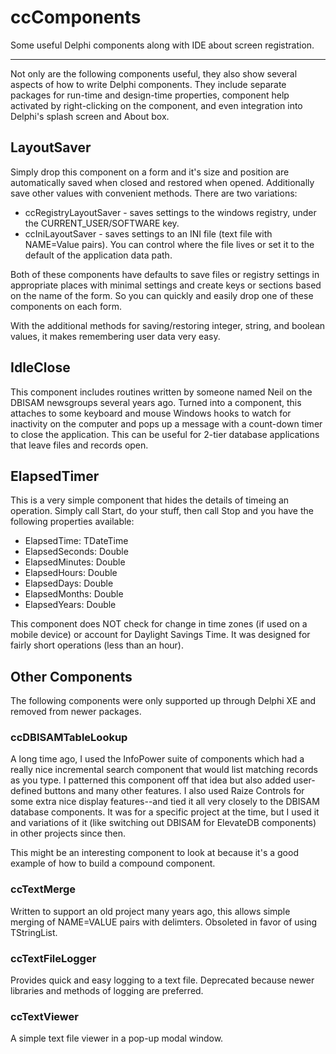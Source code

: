 # ccComponents


Some useful Delphi components along with IDE about screen registration.

----------

Not only are the following components useful, they also show several aspects of how to write Delphi components. They include separate packages for run-time and design-time properties, component help activated by right-clicking on the component, and even integration into Delphi's splash screen and About box. 

## LayoutSaver

Simply drop this component on a form and it's size and position are automatically saved when closed and restored when opened. Additionally save other values with convenient methods. There are two variations:

* ccRegistryLayoutSaver - saves settings to the windows registry, under the CURRENT_USER/SOFTWARE key.
* ccIniLayoutSaver - saves settings to an INI file (text file with NAME=Value pairs). You can control where the file lives or set it to the default of the application data path.

Both of these components have defaults to save files or registry settings in appropriate places with minimal settings and create keys or sections based on the name of the form. So you can quickly and easily drop one of these components on each form.

With the additional methods for saving/restoring integer, string, and boolean values, it makes remembering user data very easy.

## IdleClose

This component includes routines written by someone named Neil on the DBISAM newsgroups several years ago. Turned into a component, this attaches to some keyboard and mouse Windows hooks to watch for inactivity on the computer and pops up a message with a count-down timer to close the application.  This can be useful for 2-tier database applications that leave files and records open.

## ElapsedTimer

This is a very simple component that hides the details of timeing an operation.  Simply call Start, do your stuff, then call Stop and you have the following properties available:

* ElapsedTime: TDateTime
* ElapsedSeconds: Double
* ElapsedMinutes: Double
* ElapsedHours: Double
* ElapsedDays: Double
* ElapsedMonths: Double
* ElapsedYears: Double

This component does NOT check for change in time zones (if used on a mobile device) or account for Daylight Savings Time. It was designed for fairly short operations (less than an hour). 

## Other Components

The following components were only supported up through Delphi XE and removed from newer packages.

### ccDBISAMTableLookup

A long time ago, I used the InfoPower suite of components which had a really nice incremental search component that would list matching records as you type.  I patterned this component off that idea but also added user-defined buttons and many other features. I also used Raize Controls for some extra nice display features--and tied it all very closely to the DBISAM database components. It was for a specific project at the time, but I used it and variations of it (like switching out DBISAM for ElevateDB components) in other projects since then.

This might be an interesting component to look at because it's a good example of how to build a compound component.

### ccTextMerge

Written to support an old project many years ago, this allows simple merging of NAME=VALUE pairs with delimters. Obsoleted in favor of using TStringList.

### ccTextFileLogger

Provides quick and easy logging to a text file. Deprecated because newer libraries and methods of logging are preferred.

### ccTextViewer

A simple text file viewer in a pop-up modal window.